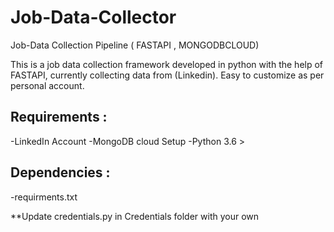 # Job-Data-Collector
Job-Data Collection Pipeline ( FASTAPI , MONGODBCLOUD)

This is a job data collection framework developed in python with the help of FASTAPI, currently collecting data from (Linkedin).
Easy to customize as per personal account.

## Requirements :
-LinkedIn Account
-MongoDB cloud Setup 
-Python 3.6 >

## Dependencies :
-requirments.txt 

**Update credentials.py in Credentials folder with your own
